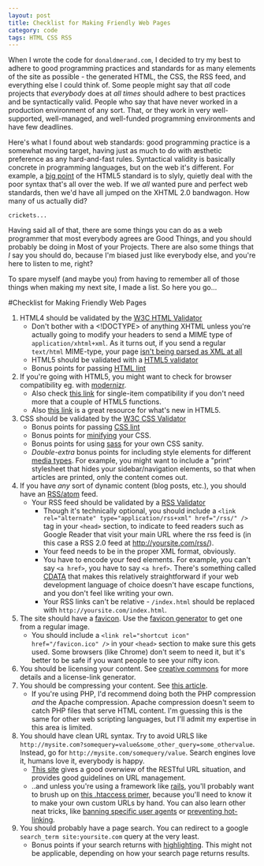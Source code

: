 ```yaml
---
layout: post
title: Checklist for Making Friendly Web Pages
category: code
tags: HTML CSS RSS
---
```


When I wrote the code for `donaldmerand.com`, I decided to try my best to adhere to good programming practices and standards for as many elements of the site as possible - the generated HTML, the CSS, the RSS feed, and everything else I could think of. Some people might say that _all_ code projects that _everybody_ does at _all times_ should adhere to best practices and be syntactically valid. People who say that have never worked in a production environment of any sort. That, or they work in very well-supported, well-managed, and well-funded programming environments and have few deadlines.

Here's what I found about web standards: good programming practice is a somewhat moving target, having just as much to do with æsthetic preference as any hard-and-fast rules. Syntactical validity is basically concrete in programming languages, but on the web it's different. For example, a [big point](http://diveintohtml5.org/past.html) of the HTML5 standard is to slyly, quietly deal with the poor syntax that's all over the web. If we _all_ wanted pure and perfect web standards, then we'd have all jumped on the XHTML 2.0 bandwagon. How many of us actually did?

`crickets...`

Having said all of that, there are some things you can do as a web programmer that most everybody agrees are Good Things, and you should probably be doing in Most of your Projects. There are also some things that _I_ say you should do, because I'm biased just like everybody else, and you're here to listen to me, right?

To spare myself (and maybe you) from having to remember all of those things when making my next site, I made a list. So here you go...

#Checklist for Making Friendly Web Pages

1. HTML4 should be validated by the [W3C HTML Validator](http://validator.w3.org/)
	- Don't bother with a <!DOCTYPE> of anything XHTML unless you're actually going to modify your headers to send a MIME type of `application/xhtml+xml`. As it turns out, if you send a regular `text/html` MIME-type, your page [isn't being parsed as XML at all](http://diveintohtml5.org/past.html#xhtml)
	- HTML5 should be validated with a [HTML5 validator](http://html5.validator.nu/)
	- Bonus points for passing [HTML lint](http://lint.brihten.com/html/)
1. If you're going with HTML5, you might want to check for browser compatibility eg. with [modernizr](http://www.modernizr.com/).
	- Also check [this link](http://diveintohtml5.org/everything.html) for single-item compatibility if you don't need more that a couple of HTML5 functions.
	- Also [this link](http://diveintohtml5.org/peeks-pokes-and-pointers.html) is a great resource for what's new in HTML5.
1. CSS should be validated by the [W3C CSS Validator](http://jigsaw.w3.org/css-validator/)
	- Bonus points for passing [CSS lint](http://csslint.net/)
	- Bonus points for [minifying](https://secure.wikimedia.org/wikipedia/en/wiki/Minification_%28programming%29) your CSS.
	- Bonus points for using [sass](http://sass-lang.com/) for your own CSS sanity.
	- _Double-extra_ bonus points for including style elements for different [media types](http://www.w3.org/TR/CSS2/media.html). For example, you might want to include a "print" stylesheet that hides your sidebar/navigation elements, so that when articles are printed, only the content comes out.
1. If you have _any_ sort of dynamic content (blog posts, etc.), you should have an [RSS/atom](https://secure.wikimedia.org/wikipedia/en/wiki/RSS) feed.
	- Your RSS feed should be validated by a [RSS Validator](http://feedvalidator.org/)
		- Though it's technically optional, you should include a `<link rel="alternate" type="application/rss+xml" href="/rss/" />` tag in your `<head>` section, to indicate to feed readers such as Google Reader that visit your main URL where the rss feed is (in this case a RSS 2.0 feed at http://yoursite.com/rss/).
		- Your feed needs to be in the proper XML format, obviously.
		- You have to encode your feed elements. For example, you can't say `<a href>`, you have to say `<a href>`. There's something called [CDATA](http://www.w3schools.com/xml/xml_cdata.asp) that makes this relatively straightforward if your web development language of choice doesn't have escape functions, and you don't feel like writing your own.
		- Your RSS links can't be relative - `/index.html` should be replaced with `http://yoursite.com/index.html`.
1. The site should have a [favicon](https://secure.wikimedia.org/wikipedia/en/wiki/Favicon). Use the [favicon generator](http://favicon-generator.org/) to get one from a regular image.
	- You should include a `<link rel="shortcut icon" href="/favicon.ico" />` in your `<head>` section to make sure this gets used. Some browsers (like Chrome) don't seem to need it, but it's better to be safe if you want people to see your nifty icon.
1. You should be licensing your content. See [creative commons](http://creativecommons.org/) for more details and a license-link generator.
1. You should be compressing your content. See [this article](http://betterexplained.com/articles/how-to-optimize-your-site-with-gzip-compression/). 
	- If you're using PHP, I'd recommend doing both the PHP compression _and_ the Apache compression. Apache compression doesn't seem to catch PHP files that serve HTML content. I'm guessing this is the same for other web scripting languages, but I'll admit my expertise in this area is limited.
1. You should have clean URL syntax. Try to avoid URLS like `http://mysite.com?somequery=value&some_other_query=some_othervalue`. Instead, go for `http://mysite.com/somequery/value`. Search engines love it, humans love it, everybody is happy.
    - [This site](http://quoderat.megginson.com/2007/02/15/rest-the-quick-pitch/) gives a good overwiew of the RESTful URL situation, and provides good guidelines on URL management.
    - ..and unless you're using a framework like [rails](http://rubyonrails.org/), you'll probably want to brush up on [this .htaccess primer](http://corz.org/serv/tricks/htaccess.php), because you'll need to know it to make your own custom URLs by hand. You can also learn other neat tricks, like [banning specific user agents](http://corz.org/serv/tricks/htaccess2.php#section-more_banning) or [preventing hot-linking](http://corz.org/serv/tricks/htaccess2.php#section-prevent_hot-linking).
1. You should probably have a page search. You can redirect to a google `search_term site:yoursite.com` query at the very least.
	- Bonus points if your search returns with [highlighting](http://beatgates.blogspot.com/2011/07/extend-jqueryhighlight-to-highlight.html). This might not be applicable, depending on how your search page returns results.
